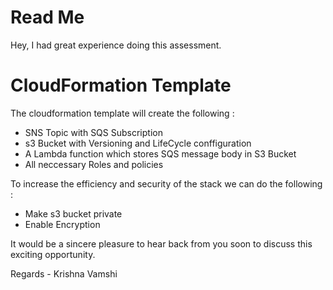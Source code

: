 # Read Me

Hey, I had great experience doing this assessment.


# CloudFormation Template

The cloudformation template will create the following : 
- SNS Topic with SQS Subscription 
- s3 Bucket with Versioning and LifeCycle conffiguration 
- A Lambda function which stores SQS message body in S3 Bucket
- All neccessary Roles and policies

To increase the efficiency and security of the stack we can do the following :
- Make s3 bucket private
- Enable Encryption 


It would be a sincere pleasure to hear back from you soon to discuss this exciting opportunity. 

Regards - Krishna Vamshi
